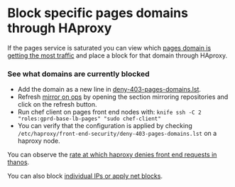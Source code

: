 # Block specific pages domains through HAproxy

If the pages service is saturated you can view which
[pages domain is getting the most traffic](https://log.gprd.gitlab.net/app/dashboards#/view/8a1a3c40-7bf2-11ec-a649-b7cbb8e4f62e)
and place a block for that domain through HAproxy.

### See what domains are currently blocked

- Add the domain as a new line in
[deny-403-pages-domains.lst](https://gitlab.com/gitlab-com/security-tools/front-end-security/-/blob/master/deny-403-pages-domains.lst).
- Refresh [mirror on ops](https://ops.gitlab.net/infrastructure/lib/front-end-security/-/settings/repository)
  by opening the section mirroring repositories and click on the refresh button.
- Run chef client on pages front end nodes with: `knife ssh -C 2 "roles:gprd-base-lb-pages" "sudo chef-client"`
- You can verify that the configuration is applied by checking `/etc/haproxy/front-end-security/deny-403-pages-domains.lst` on a haproxy node.

You can observe the [rate at which haproxy denies front end requests in thanos](https://thanos.gitlab.net/graph?g0.expr=rate(haproxy_frontend_requests_denied_total%7Benv%3D%22gprd%22%2C%20type%3D%22pages%22%7D%5B5m%5D)&g0.tab=0&g0.stacked=0&g0.range_input=2d&g0.max_source_resolution=0s&g0.deduplicate=1&g0.partial_response=0&g0.store_matches=%5B%5D).

You can also block [individual IPs or apply net blocks](https://gitlab.com/gitlab-com/runbooks/-/blob/master/docs/frontend/ban-netblocks-on-haproxy.md#blocking-individual-ips-and-net-blocks-on-ha-proxy).
